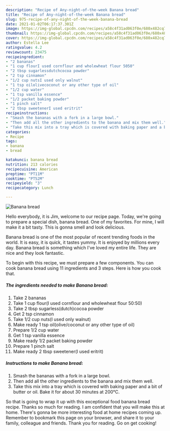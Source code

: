 ```yaml
---
description: "Recipe of Any-night-of-the-week Banana bread"
title: "Recipe of Any-night-of-the-week Banana bread"
slug: 975-recipe-of-any-night-of-the-week-banana-bread
date: 2021-01-02T06:17:37.301Z
image: https://img-global.cpcdn.com/recipes/a58c4f31ad063f0e/680x482cq70/banana-bread-recipe-main-photo.jpg
thumbnail: https://img-global.cpcdn.com/recipes/a58c4f31ad063f0e/680x482cq70/banana-bread-recipe-main-photo.jpg
cover: https://img-global.cpcdn.com/recipes/a58c4f31ad063f0e/680x482cq70/banana-bread-recipe-main-photo.jpg
author: Estella Lee
ratingvalue: 4.2
reviewcount: 23475
recipeingredient:
- "2 bananas"
- "1 cup flourI used cornflour and wholewheat flour 5050"
- "2 tbsp sugarlessdutchcocoa powder"
- "2 tsp cinnamon"
- "1/2 cup nutsI used only walnut"
- "1 tsp oilolivecoconut or any other type of oil"
- "1/2 cup water"
- "1 tsp vanilla essence"
- "1/2 packet baking powder"
- "1 pinch salt"
- "2 tbsp sweetenerI used eritrit"
recipeinstructions:
- "Smash the bananas with a fork in a large bowl."
- "Then add all the other ingredients to the banana and mix them well."
- "Take this mix into a tray which is covered with baking paper and a bit of butter or oil. Bake it for about 30 minutes at 200°C."
categories:
- Recipe
tags:
- banana
- bread

katakunci: banana bread 
nutrition: 213 calories
recipecuisine: American
preptime: "PT11M"
cooktime: "PT52M"
recipeyield: "3"
recipecategory: Lunch

---
```



![Banana bread](https://img-global.cpcdn.com/recipes/a58c4f31ad063f0e/680x482cq70/banana-bread-recipe-main-photo.jpg)

Hello everybody, it is Jim, welcome to our recipe page. Today, we're going to prepare a special dish, banana bread. One of my favorites. For mine, I will make it a bit tasty. This is gonna smell and look delicious.



Banana bread is one of the most popular of recent trending foods in the world. It is easy, it is quick, it tastes yummy. It is enjoyed by millions every day. Banana bread is something which I've loved my entire life. They are nice and they look fantastic.


To begin with this recipe, we must prepare a few components. You can cook banana bread using 11 ingredients and 3 steps. Here is how you cook that.

<!--inarticleads1-->

##### The ingredients needed to make Banana bread:

1. Take 2 bananas
1. Take 1 cup flour(I used cornflour and wholewheat flour 50:50)
1. Take 2 tbsp sugarless(dutch)cocoa powder
1. Get 2 tsp cinnamon
1. Take 1/2 cup nuts(I used only walnut)
1. Make ready 1 tsp oil(olive/coconut or any other type of oil)
1. Prepare 1/2 cup water
1. Get 1 tsp vanilla essence
1. Make ready 1/2 packet baking powder
1. Prepare 1 pinch salt
1. Make ready 2 tbsp sweetener(I used eritrit)




<!--inarticleads2-->

##### Instructions to make Banana bread:

1. Smash the bananas with a fork in a large bowl.
1. Then add all the other ingredients to the banana and mix them well.
1. Take this mix into a tray which is covered with baking paper and a bit of butter or oil. Bake it for about 30 minutes at 200°C.




So that is going to wrap it up with this exceptional food banana bread recipe. Thanks so much for reading. I am confident that you will make this at home. There's gonna be more interesting food at home recipes coming up. Remember to bookmark this page on your browser, and share it to your family, colleague and friends. Thank you for reading. Go on get cooking!
